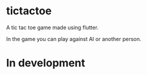 # tictactoe

A tic tac toe game made using flutter.

In the game you can play against AI or another person.

# In development

